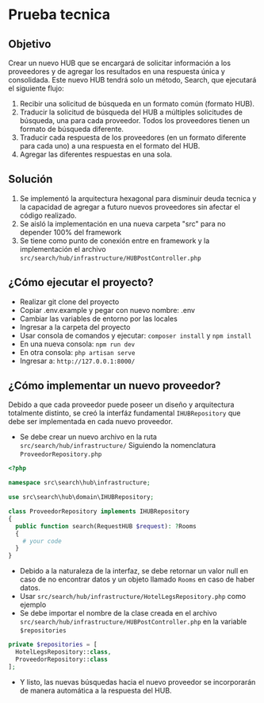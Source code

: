 # Prueba tecnica

## Objetivo

Crear un nuevo HUB que se encargará de solicitar información a los proveedores y de agregar los resultados en una respuesta única y consolidada. Este nuevo HUB tendrá solo un método, Search, que ejecutará el siguiente flujo:

1. Recibir una solicitud de búsqueda en un formato común (formato HUB).
2. Traducir la solicitud de búsqueda del HUB a múltiples solicitudes de búsqueda, una para
   cada proveedor. Todos los proveedores tienen un formato de búsqueda diferente.
3. Traducir cada respuesta de los proveedores (en un formato diferente para cada uno) a
   una respuesta en el formato del HUB.
4. Agregar las diferentes respuestas en una sola.

## Solución

1. Se implementó la arquitectura hexagonal para disminuir deuda tecnica y la capacidad de agregar a futuro nuevos proveedores sin afectar el código realizado.
2. Se aisló la implementación en una nueva carpeta "src" para no depender 100% del framework
3. Se tiene como punto de conexión entre en framework y la implementación el archivo `src/search/hub/infrastructure/HUBPostController.php`

## ¿Cómo ejecutar el proyecto?

-   Realizar git clone del proyecto
-   Copiar .env.example y pegar con nuevo nombre: .env
-   Cambiar las variables de entorno por las locales
-   Ingresar a la carpeta del proyecto
-   Usar consola de comandos y ejecutar: `composer install` y `npm install`
-   En una nueva consola: `npm run dev`
-   En otra consola: `php artisan serve`
-   Ingresar a: `http://127.0.0.1:8000/`

## ¿Cómo implementar un nuevo proveedor?

Debido a que cada proveedor puede poseer un diseño y arquitectura totalmente distinto, se creó la interfáz fundamental `IHUBRepository` que debe ser implementada en cada nuevo proveedor.

-   Se debe crear un nuevo archivo en la ruta `src/search/hub/infrastructure/` Siguiendo la nomenclatura `ProveedorRepository.php`

```php
<?php

namespace src\search\hub\infrastructure;

use src\search\hub\domain\IHUBRepository;

class ProveedorRepository implements IHUBRepository
{
  public function search(RequestHUB $request): ?Rooms
  {
    # your code
  }
}
```

-   Debido a la naturaleza de la interfaz, se debe retornar un valor null en caso de no encontrar datos y un objeto llamado `Rooms` en caso de haber datos.
-   Usar `src/search/hub/infrastructure/HotelLegsRepository.php` como ejemplo
-   Se debe importar el nombre de la clase creada en el archivo `src/search/hub/infrastructure/HUBPostController.php` en la variable `$repositories`

```php
private $repositories = [
  HotelLegsRepository::class,
  ProveedorRepository::class
];
```

-   Y listo, las nuevas búsquedas hacia el nuevo proveedor se incorporarán de manera automática a la respuesta del HUB.
